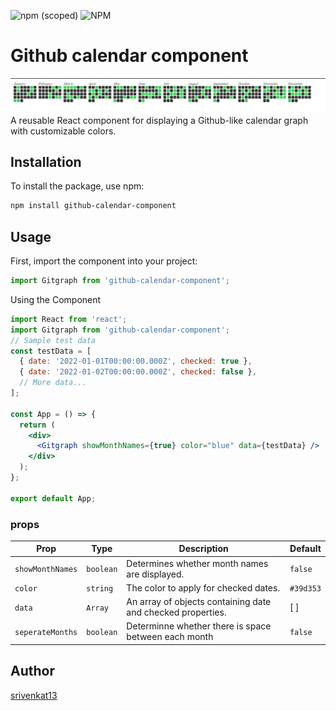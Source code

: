 ![npm (scoped)](https://img.shields.io/npm/v/github-calendar-component?label=NPM) ![NPM](https://img.shields.io/npm/l/github-calendar-component?label=License) 
# Github calendar component
![sample-image](./assets/sample.png)
A reusable React component for displaying a Github-like calendar graph with customizable colors.
## Installation

To install the package, use npm:

```bash
npm install github-calendar-component
```
## Usage

First, import the component into your project:

```javascript
import Gitgraph from 'github-calendar-component';
```
Using the Component
``` jsx
import React from 'react';
import Gitgraph from 'github-calendar-component';
// Sample test data
const testData = [
  { date: '2022-01-01T00:00:00.000Z', checked: true },
  { date: '2022-01-02T00:00:00.000Z', checked: false },
  // More data...
];

const App = () => {
  return (
    <div>
      <Gitgraph showMonthNames={true} color="blue" data={testData} />
    </div>
  );
};

export default App;

```

### props
| Prop  |  Type |  	Description | Default  |
|---|---|---|---|
| `showMonthNames`  | `boolean`  | Determines whether month names are displayed.  |   `false`|
| `color`  | `string`  |The color to apply for checked dates.   | `#39d353`  |
| `data`  | `Array`  | 	An array of objects containing date and checked properties.  | [ ]  |
| `seperateMonths` | `boolean`| Determinne whether there is space between each month| `false`|


## Author
 [srivenkat13](https://github.com/srivenkat13)